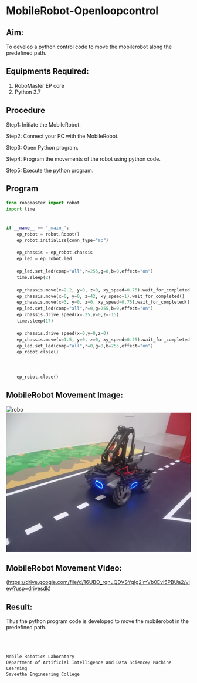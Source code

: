 # MobileRobot-Openloopcontrol
## Aim:

To develop a python control code to move the mobilerobot along the predefined path.

## Equipments Required:
1. RoboMaster EP core
2. Python 3.7

## Procedure

Step1:
Initiate the MobileRobot.

Step2:
Connect your PC with the MobileRobot.

Step3:
Open Python program.

Step4:
Program the movements of the robot using python code.

Step5:
Execute the python program.

## Program
```python
from robomaster import robot
import time


if __name__ == '_main_':
    ep_robot = robot.Robot()
    ep_robot.initialize(conn_type="ap")

    ep_chassis = ep_robot.chassis
    ep_led = ep_robot.led
    
    ep_led.set_led(comp="all",r=255,g=0,b=0,effect="on")   
    time.sleep(2)
        
    ep_chassis.move(x=2.2, y=0, z=0, xy_speed=0.75).wait_for_completed()
    ep_chassis.move(x=0, y=0, z=42, xy_speed=1).wait_for_completed()
    ep_chassis.move(x=3, y=0, z=0, xy_speed=0.75).wait_for_completed()
    ep_led.set_led(comp="all",r=0,g=255,b=0,effect="on")
    ep_chassis.drive_speed(x=.25,y=0,z=-15)
    time.sleep(17)

    ep_chassis.drive_speed(x=0,y=0,z=0)
    ep_chassis.move(x=1.5, y=0, z=0, xy_speed=0.75).wait_for_completed()
    ep_led.set_led(comp="all",r=0,g=0,b=255,effect="on")
    ep_robot.close()


    
    ep_robot.close()
```

## MobileRobot Movement Image:

![robo](./img/robomaster.png)
![h](1.jpg)

## MobileRobot Movement Video:

(https://drive.google.com/file/d/16UBO_rqnuQDVSYgIg2lmVb0Evl5PBUa2/view?usp=drivesdk)
## Result:
Thus the python program code is developed to move the mobilerobot in the predefined path.


<br/>
<br/>

```
Mobile Robotics Laboratory
Department of Artificial Intelligence and Data Science/ Machine Learning
Saveetha Engineering College
```
